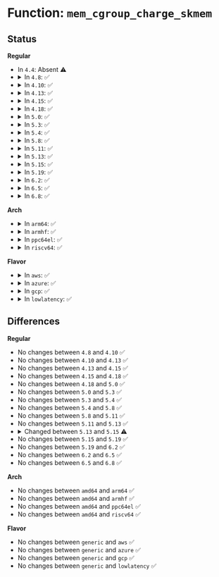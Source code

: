 # Function: <code>mem_cgroup_charge_skmem</code>

## Status
<b>Regular</b>
<ul>
<li>
In <code>4.4</code>: Absent ⚠️
</li>
<li>
<details>
<summary>In <code>4.8</code>: ✅</summary>

```c
bool mem_cgroup_charge_skmem(struct mem_cgroup *memcg, unsigned int nr_pages);
```

**Collision:** Unique Global

**Inline:** No

**Transformation:** False

**Instances:**

```
In mm/memcontrol.c (ffffffff812242b0)
Location: mm/memcontrol.c:5722
Inline: False
Direct callers:
  - net/core/sock.c:__sk_mem_schedule
  - net/ipv4/tcp_output.c:sk_forced_mem_schedule
```
**Symbols:**

```
ffffffff812242b0-ffffffff81224399: mem_cgroup_charge_skmem (STB_GLOBAL)
```
</details>
</li>
<li>
<details>
<summary>In <code>4.10</code>: ✅</summary>

```c
bool mem_cgroup_charge_skmem(struct mem_cgroup *memcg, unsigned int nr_pages);
```

**Collision:** Unique Global

**Inline:** No

**Transformation:** False

**Instances:**

```
In mm/memcontrol.c (ffffffff81236880)
Location: mm/memcontrol.c:5710
Inline: False
Direct callers:
  - net/core/sock.c:__sk_mem_raise_allocated
  - net/ipv4/tcp_output.c:sk_forced_mem_schedule
```
**Symbols:**

```
ffffffff81236880-ffffffff81236969: mem_cgroup_charge_skmem (STB_GLOBAL)
```
</details>
</li>
<li>
<details>
<summary>In <code>4.13</code>: ✅</summary>

```c
bool mem_cgroup_charge_skmem(struct mem_cgroup *memcg, unsigned int nr_pages);
```

**Collision:** Unique Global

**Inline:** No

**Transformation:** False

**Instances:**

```
In mm/memcontrol.c (ffffffff81242320)
Location: mm/memcontrol.c:5772
Inline: False
Direct callers:
  - net/core/sock.c:__sk_mem_raise_allocated
  - net/ipv4/tcp_output.c:sk_forced_mem_schedule
```
**Symbols:**

```
ffffffff81242320-ffffffff8124240c: mem_cgroup_charge_skmem (STB_GLOBAL)
```
</details>
</li>
<li>
<details>
<summary>In <code>4.15</code>: ✅</summary>

```c
bool mem_cgroup_charge_skmem(struct mem_cgroup *memcg, unsigned int nr_pages);
```

**Collision:** Unique Global

**Inline:** No

**Transformation:** False

**Instances:**

```
In mm/memcontrol.c (ffffffff81262120)
Location: mm/memcontrol.c:5871
Inline: False
Direct callers:
  - net/core/sock.c:__sk_mem_raise_allocated
  - net/ipv4/tcp_output.c:sk_forced_mem_schedule
```
**Symbols:**

```
ffffffff81262120-ffffffff8126220c: mem_cgroup_charge_skmem (STB_GLOBAL)
```
</details>
</li>
<li>
<details>
<summary>In <code>4.18</code>: ✅</summary>

```c
bool mem_cgroup_charge_skmem(struct mem_cgroup *memcg, unsigned int nr_pages);
```

**Collision:** Unique Global

**Inline:** No

**Transformation:** False

**Instances:**

```
In mm/memcontrol.c (ffffffff81286120)
Location: mm/memcontrol.c:5939
Inline: False
Direct callers:
  - net/core/sock.c:__sk_mem_raise_allocated
  - net/ipv4/tcp_output.c:sk_forced_mem_schedule
```
**Symbols:**

```
ffffffff81286120-ffffffff8128625d: mem_cgroup_charge_skmem (STB_GLOBAL)
```
</details>
</li>
<li>
<details>
<summary>In <code>5.0</code>: ✅</summary>

```c
bool mem_cgroup_charge_skmem(struct mem_cgroup *memcg, unsigned int nr_pages);
```

**Collision:** Unique Global

**Inline:** No

**Transformation:** False

**Instances:**

```
In mm/memcontrol.c (ffffffff8129b070)
Location: mm/memcontrol.c:6270
Inline: False
Direct callers:
  - net/core/sock.c:__sk_mem_raise_allocated
  - net/ipv4/tcp_output.c:sk_forced_mem_schedule
```
**Symbols:**

```
ffffffff8129b070-ffffffff8129b1b0: mem_cgroup_charge_skmem (STB_GLOBAL)
```
</details>
</li>
<li>
<details>
<summary>In <code>5.3</code>: ✅</summary>

```c
bool mem_cgroup_charge_skmem(struct mem_cgroup *memcg, unsigned int nr_pages);
```

**Collision:** Unique Global

**Inline:** No

**Transformation:** False

**Instances:**

```
In mm/memcontrol.c (ffffffff812b6340)
Location: mm/memcontrol.c:6562
Inline: False
Direct callers:
  - net/core/sock.c:__sk_mem_raise_allocated
  - net/ipv4/tcp_output.c:sk_forced_mem_schedule
```
**Symbols:**

```
ffffffff812b6340-ffffffff812b6448: mem_cgroup_charge_skmem (STB_GLOBAL)
```
</details>
</li>
<li>
<details>
<summary>In <code>5.4</code>: ✅</summary>

```c
bool mem_cgroup_charge_skmem(struct mem_cgroup *memcg, unsigned int nr_pages);
```

**Collision:** Unique Global

**Inline:** No

**Transformation:** False

**Instances:**

```
In mm/memcontrol.c (ffffffff812c8210)
Location: mm/memcontrol.c:6892
Inline: False
Direct callers:
  - net/core/sock.c:__sk_mem_raise_allocated
  - net/ipv4/inet_connection_sock.c:inet_csk_accept
  - net/ipv4/tcp_output.c:sk_forced_mem_schedule
```
**Symbols:**

```
ffffffff812c8210-ffffffff812c8318: mem_cgroup_charge_skmem (STB_GLOBAL)
```
</details>
</li>
<li>
<details>
<summary>In <code>5.8</code>: ✅</summary>

```c
bool mem_cgroup_charge_skmem(struct mem_cgroup *memcg, unsigned int nr_pages);
```

**Collision:** Unique Global

**Inline:** No

**Transformation:** False

**Instances:**

```
In mm/memcontrol.c (ffffffff812fda70)
Location: mm/memcontrol.c:6750
Inline: False
Direct callers:
  - net/core/sock.c:__sk_mem_raise_allocated
  - net/ipv4/inet_connection_sock.c:inet_csk_accept
  - net/ipv4/tcp_output.c:sk_forced_mem_schedule
```
**Symbols:**

```
ffffffff812fda70-ffffffff812fdb7d: mem_cgroup_charge_skmem (STB_GLOBAL)
```
</details>
</li>
<li>
<details>
<summary>In <code>5.11</code>: ✅</summary>

```c
bool mem_cgroup_charge_skmem(struct mem_cgroup *memcg, unsigned int nr_pages);
```

**Collision:** Unique Global

**Inline:** No

**Transformation:** False

**Instances:**

```
In mm/memcontrol.c (ffffffff81309ec0)
Location: mm/memcontrol.c:7010
Inline: False
Direct callers:
  - net/core/sock.c:__sk_mem_raise_allocated
  - net/ipv4/inet_connection_sock.c:inet_csk_accept
  - net/ipv4/tcp_output.c:sk_forced_mem_schedule
```
**Symbols:**

```
ffffffff81309ec0-ffffffff81309fcd: mem_cgroup_charge_skmem (STB_GLOBAL)
```
</details>
</li>
<li>
<details>
<summary>In <code>5.13</code>: ✅</summary>

```c
bool mem_cgroup_charge_skmem(struct mem_cgroup *memcg, unsigned int nr_pages);
```

**Collision:** Unique Global

**Inline:** No

**Transformation:** False

**Instances:**

```
In mm/memcontrol.c (ffffffff81310730)
Location: mm/memcontrol.c:6871
Inline: False
Direct callers:
  - net/core/sock.c:__sk_mem_raise_allocated
  - net/ipv4/inet_connection_sock.c:inet_csk_accept
  - net/ipv4/tcp_output.c:sk_forced_mem_schedule
```
**Symbols:**

```
ffffffff81310730-ffffffff8131083d: mem_cgroup_charge_skmem (STB_GLOBAL)
```
</details>
</li>
<li>
<details>
<summary>In <code>5.15</code>: ✅</summary>

```c
bool mem_cgroup_charge_skmem(struct mem_cgroup *memcg, unsigned int nr_pages, gfp_t gfp_mask);
```

**Collision:** Unique Global

**Inline:** No

**Transformation:** False

**Instances:**

```
In mm/memcontrol.c (ffffffff8135ba40)
Location: mm/memcontrol.c:7053
Inline: False
Direct callers:
  - net/core/sock.c:__sk_mem_raise_allocated
  - net/core/sock.c:__sk_mem_raise_allocated
  - net/ipv4/inet_connection_sock.c:inet_csk_accept
  - net/ipv4/tcp_output.c:sk_forced_mem_schedule
```
**Symbols:**

```
ffffffff8135ba40-ffffffff8135bb3a: mem_cgroup_charge_skmem (STB_GLOBAL)
```
</details>
</li>
<li>
<details>
<summary>In <code>5.19</code>: ✅</summary>

```c
bool mem_cgroup_charge_skmem(struct mem_cgroup *memcg, unsigned int nr_pages, gfp_t gfp_mask);
```

**Collision:** Unique Global

**Inline:** No

**Transformation:** False

**Instances:**

```
In mm/memcontrol.c (ffffffff813d5320)
Location: mm/memcontrol.c:7033
Inline: False
Direct callers:
  - net/core/sock.c:__sk_mem_raise_allocated
  - net/core/sock.c:__sk_mem_raise_allocated
  - net/core/sock.c:sock_setsockopt
  - net/ipv4/inet_connection_sock.c:inet_csk_accept
  - net/ipv4/tcp_output.c:sk_forced_mem_schedule
```
**Symbols:**

```
ffffffff813d5320-ffffffff813d5408: mem_cgroup_charge_skmem (STB_GLOBAL)
```
</details>
</li>
<li>
<details>
<summary>In <code>6.2</code>: ✅</summary>

```c
bool mem_cgroup_charge_skmem(struct mem_cgroup *memcg, unsigned int nr_pages, gfp_t gfp_mask);
```

**Collision:** Unique Global

**Inline:** No

**Transformation:** False

**Instances:**

```
In mm/memcontrol.c (ffffffff8145adc0)
Location: mm/memcontrol.c:7222
Inline: False
Direct callers:
  - net/core/sock.c:__sk_mem_raise_allocated
  - net/core/sock.c:__sk_mem_raise_allocated
  - net/core/sock.c:sk_setsockopt
  - net/ipv4/inet_connection_sock.c:inet_csk_accept
  - net/ipv4/tcp_output.c:sk_forced_mem_schedule
```
**Symbols:**

```
ffffffff8145adc0-ffffffff8145aea5: mem_cgroup_charge_skmem (STB_GLOBAL)
```
</details>
</li>
<li>
<details>
<summary>In <code>6.5</code>: ✅</summary>

```c
bool mem_cgroup_charge_skmem(struct mem_cgroup *memcg, unsigned int nr_pages, gfp_t gfp_mask);
```

**Collision:** Unique Global

**Inline:** No

**Transformation:** False

**Instances:**

```
In mm/memcontrol.c (ffffffff81490a30)
Location: mm/memcontrol.c:7290
Inline: False
Direct callers:
  - net/core/sock.c:__sk_mem_raise_allocated
  - net/core/sock.c:__sk_mem_raise_allocated
  - net/core/sock.c:sk_setsockopt
  - net/ipv4/inet_connection_sock.c:inet_csk_accept
  - net/ipv4/tcp_output.c:sk_forced_mem_schedule
```
**Symbols:**

```
ffffffff81490a30-ffffffff81490b15: mem_cgroup_charge_skmem (STB_GLOBAL)
```
</details>
</li>
<li>
<details>
<summary>In <code>6.8</code>: ✅</summary>

```c
bool mem_cgroup_charge_skmem(struct mem_cgroup *memcg, unsigned int nr_pages, gfp_t gfp_mask);
```

**Collision:** Unique Global

**Inline:** No

**Transformation:** False

**Instances:**

```
In mm/memcontrol.c (ffffffff814c03a0)
Location: mm/memcontrol.c:7667
Inline: False
Direct callers:
  - net/core/sock.c:__sk_mem_raise_allocated
  - net/core/sock.c:__sk_mem_raise_allocated
  - net/core/sock.c:sk_setsockopt
  - net/ipv4/inet_connection_sock.c:inet_csk_accept
  - net/ipv4/tcp_output.c:sk_forced_mem_schedule
```
**Symbols:**

```
ffffffff814c03a0-ffffffff814c0485: mem_cgroup_charge_skmem (STB_GLOBAL)
```
</details>
</li>
</ul>
<b>Arch</b>
<ul>
<li>
<details>
<summary>In <code>arm64</code>: ✅</summary>

```c
bool mem_cgroup_charge_skmem(struct mem_cgroup *memcg, unsigned int nr_pages);
```

**Collision:** Unique Global

**Inline:** No

**Transformation:** False

**Instances:**

```
In mm/memcontrol.c (ffff80001036b108)
Location: mm/memcontrol.c:6892
Inline: False
Direct callers:
  - net/core/sock.c:__sk_mem_raise_allocated
  - net/ipv4/inet_connection_sock.c:inet_csk_accept
  - net/ipv4/tcp_output.c:sk_forced_mem_schedule
```
**Symbols:**

```
ffff80001036b108-ffff80001036b220: mem_cgroup_charge_skmem (STB_GLOBAL)
```
</details>
</li>
<li>
<details>
<summary>In <code>armhf</code>: ✅</summary>

```c
bool mem_cgroup_charge_skmem(struct mem_cgroup *memcg, unsigned int nr_pages);
```

**Collision:** Unique Global

**Inline:** No

**Transformation:** False

**Instances:**

```
In mm/memcontrol.c (c055c838)
Location: mm/memcontrol.c:6892
Inline: False
Direct callers:
  - net/core/sock.c:__sk_mem_raise_allocated
  - net/ipv4/inet_connection_sock.c:inet_csk_accept
  - net/ipv4/tcp_output.c:sk_forced_mem_schedule
```
**Symbols:**

```
c055c838-c055c948: mem_cgroup_charge_skmem (STB_GLOBAL)
```
</details>
</li>
<li>
<details>
<summary>In <code>ppc64el</code>: ✅</summary>

```c
bool mem_cgroup_charge_skmem(struct mem_cgroup *memcg, unsigned int nr_pages);
```

**Collision:** Unique Global

**Inline:** No

**Transformation:** False

**Instances:**

```
In mm/memcontrol.c (c00000000045a960)
Location: mm/memcontrol.c:6892
Inline: False
Direct callers:
  - net/core/sock.c:__sk_mem_raise_allocated
  - net/ipv4/inet_connection_sock.c:inet_csk_accept
  - net/ipv4/tcp_output.c:sk_forced_mem_schedule
```
**Symbols:**

```
c00000000045a960-c00000000045aac8: mem_cgroup_charge_skmem (STB_GLOBAL)
```
</details>
</li>
<li>
<details>
<summary>In <code>riscv64</code>: ✅</summary>

```c
bool mem_cgroup_charge_skmem(struct mem_cgroup *memcg, unsigned int nr_pages);
```

**Collision:** Unique Global

**Inline:** No

**Transformation:** False

**Instances:**

```
In mm/memcontrol.c (ffffffe0002488a0)
Location: mm/memcontrol.c:6892
Inline: False
Direct callers:
  - net/core/sock.c:__sk_mem_raise_allocated
  - net/ipv4/inet_connection_sock.c:inet_csk_accept
  - net/ipv4/tcp_output.c:sk_forced_mem_schedule
```
**Symbols:**

```
ffffffe0002488a0-ffffffe000248978: mem_cgroup_charge_skmem (STB_GLOBAL)
```
</details>
</li>
</ul>
<b>Flavor</b>
<ul>
<li>
<details>
<summary>In <code>aws</code>: ✅</summary>

```c
bool mem_cgroup_charge_skmem(struct mem_cgroup *memcg, unsigned int nr_pages);
```

**Collision:** Unique Global

**Inline:** No

**Transformation:** False

**Instances:**

```
In mm/memcontrol.c (ffffffff812c07f0)
Location: mm/memcontrol.c:6892
Inline: False
Direct callers:
  - net/core/sock.c:__sk_mem_raise_allocated
  - net/ipv4/inet_connection_sock.c:inet_csk_accept
  - net/ipv4/tcp_output.c:sk_forced_mem_schedule
```
**Symbols:**

```
ffffffff812c07f0-ffffffff812c08f8: mem_cgroup_charge_skmem (STB_GLOBAL)
```
</details>
</li>
<li>
<details>
<summary>In <code>azure</code>: ✅</summary>

```c
bool mem_cgroup_charge_skmem(struct mem_cgroup *memcg, unsigned int nr_pages);
```

**Collision:** Unique Global

**Inline:** No

**Transformation:** False

**Instances:**

```
In mm/memcontrol.c (ffffffff812b18b0)
Location: mm/memcontrol.c:6892
Inline: False
Direct callers:
  - net/core/sock.c:__sk_mem_raise_allocated
  - net/ipv4/inet_connection_sock.c:inet_csk_accept
  - net/ipv4/tcp_output.c:sk_forced_mem_schedule
```
**Symbols:**

```
ffffffff812b18b0-ffffffff812b19a4: mem_cgroup_charge_skmem (STB_GLOBAL)
```
</details>
</li>
<li>
<details>
<summary>In <code>gcp</code>: ✅</summary>

```c
bool mem_cgroup_charge_skmem(struct mem_cgroup *memcg, unsigned int nr_pages);
```

**Collision:** Unique Global

**Inline:** No

**Transformation:** False

**Instances:**

```
In mm/memcontrol.c (ffffffff812be600)
Location: mm/memcontrol.c:6892
Inline: False
Direct callers:
  - net/core/sock.c:__sk_mem_raise_allocated
  - net/ipv4/inet_connection_sock.c:inet_csk_accept
  - net/ipv4/tcp_output.c:sk_forced_mem_schedule
```
**Symbols:**

```
ffffffff812be600-ffffffff812be708: mem_cgroup_charge_skmem (STB_GLOBAL)
```
</details>
</li>
<li>
<details>
<summary>In <code>lowlatency</code>: ✅</summary>

```c
bool mem_cgroup_charge_skmem(struct mem_cgroup *memcg, unsigned int nr_pages);
```

**Collision:** Unique Global

**Inline:** No

**Transformation:** False

**Instances:**

```
In mm/memcontrol.c (ffffffff812cf060)
Location: mm/memcontrol.c:6892
Inline: False
Direct callers:
  - net/core/sock.c:__sk_mem_raise_allocated
  - net/ipv4/inet_connection_sock.c:inet_csk_accept
  - net/ipv4/tcp_output.c:sk_forced_mem_schedule
```
**Symbols:**

```
ffffffff812cf060-ffffffff812cf168: mem_cgroup_charge_skmem (STB_GLOBAL)
```
</details>
</li>
</ul>

## Differences
<b>Regular</b>
<ul>
<li>
No changes between <code>4.8</code> and <code>4.10</code> ✅
</li>
<li>
No changes between <code>4.10</code> and <code>4.13</code> ✅
</li>
<li>
No changes between <code>4.13</code> and <code>4.15</code> ✅
</li>
<li>
No changes between <code>4.15</code> and <code>4.18</code> ✅
</li>
<li>
No changes between <code>4.18</code> and <code>5.0</code> ✅
</li>
<li>
No changes between <code>5.0</code> and <code>5.3</code> ✅
</li>
<li>
No changes between <code>5.3</code> and <code>5.4</code> ✅
</li>
<li>
No changes between <code>5.4</code> and <code>5.8</code> ✅
</li>
<li>
No changes between <code>5.8</code> and <code>5.11</code> ✅
</li>
<li>
No changes between <code>5.11</code> and <code>5.13</code> ✅
</li>
<li>
<details>
<summary>Changed between <code>5.13</code> and <code>5.15</code> ⚠️</summary>
<ul>
<li>
<b>Param added. </b>
<code>gfp_t gfp_mask</code>
</li>
</ul>
</details>
</li>
<li>
No changes between <code>5.15</code> and <code>5.19</code> ✅
</li>
<li>
No changes between <code>5.19</code> and <code>6.2</code> ✅
</li>
<li>
No changes between <code>6.2</code> and <code>6.5</code> ✅
</li>
<li>
No changes between <code>6.5</code> and <code>6.8</code> ✅
</li>
</ul>
<b>Arch</b>
<ul>
<li>
No changes between <code>amd64</code> and <code>arm64</code> ✅
</li>
<li>
No changes between <code>amd64</code> and <code>armhf</code> ✅
</li>
<li>
No changes between <code>amd64</code> and <code>ppc64el</code> ✅
</li>
<li>
No changes between <code>amd64</code> and <code>riscv64</code> ✅
</li>
</ul>
<b>Flavor</b>
<ul>
<li>
No changes between <code>generic</code> and <code>aws</code> ✅
</li>
<li>
No changes between <code>generic</code> and <code>azure</code> ✅
</li>
<li>
No changes between <code>generic</code> and <code>gcp</code> ✅
</li>
<li>
No changes between <code>generic</code> and <code>lowlatency</code> ✅
</li>
</ul>

